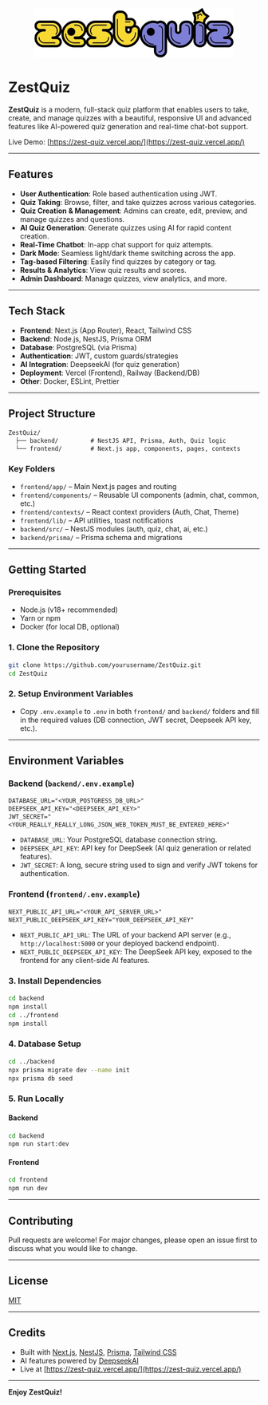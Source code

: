 <p align="center"><a href="https://laravel.com](https://zest-quiz.vercel.app/" target="_blank"><img src="https://raw.githubusercontent.com/SiddhantaChandra/ZestQuiz/refs/heads/main/frontend/public/ZestQuizLogo.webp" width="400" alt="ZestQuiz Logo"></a></p>

# ZestQuiz

**ZestQuiz** is a modern, full-stack quiz platform that enables users to take, create, and manage quizzes with a beautiful, responsive UI and advanced features like AI-powered quiz generation and real-time chat-bot support.

Live Demo: [https://zest-quiz.vercel.app/](https://zest-quiz.vercel.app/)

---

## Features

- **User Authentication**: Role based authentication using JWT.
- **Quiz Taking**: Browse, filter, and take quizzes across various categories.
- **Quiz Creation & Management**: Admins can create, edit, preview, and manage quizzes and questions.
- **AI Quiz Generation**: Generate quizzes using AI for rapid content creation.
- **Real-Time Chatbot**: In-app chat support for quiz attempts.
- **Dark Mode**: Seamless light/dark theme switching across the app.
- **Tag-based Filtering**: Easily find quizzes by category or tag.
- **Results & Analytics**: View quiz results and scores.
- **Admin Dashboard**: Manage quizzes, view analytics, and more.

---

## Tech Stack

- **Frontend**: Next.js (App Router), React, Tailwind CSS
- **Backend**: Node.js, NestJS, Prisma ORM
- **Database**: PostgreSQL (via Prisma)
- **Authentication**: JWT, custom guards/strategies
- **AI Integration**: DeepseekAI (for quiz generation)
- **Deployment**: Vercel (Frontend), Railway (Backend/DB)
- **Other**: Docker, ESLint, Prettier

---

## Project Structure

```
ZestQuiz/
  ├── backend/         # NestJS API, Prisma, Auth, Quiz logic
  └── frontend/        # Next.js app, components, pages, contexts
```

### Key Folders

- `frontend/app/` – Main Next.js pages and routing
- `frontend/components/` – Reusable UI components (admin, chat, common, etc.)
- `frontend/contexts/` – React context providers (Auth, Chat, Theme)
- `frontend/lib/` – API utilities, toast notifications
- `backend/src/` – NestJS modules (auth, quiz, chat, ai, etc.)
- `backend/prisma/` – Prisma schema and migrations

---

## Getting Started

### Prerequisites

- Node.js (v18+ recommended)
- Yarn or npm
- Docker (for local DB, optional)

### 1. Clone the Repository

```bash
git clone https://github.com/yourusername/ZestQuiz.git
cd ZestQuiz
```

### 2. Setup Environment Variables

- Copy `.env.example` to `.env` in both `frontend/` and `backend/` folders and fill in the required values (DB connection, JWT secret, Deepseek API key, etc.).

---

## Environment Variables

### Backend (`backend/.env.example`)

```env
DATABASE_URL="<YOUR_POSTGRESS_DB_URL>"
DEEPSEEK_API_KEY="<DEEPSEEK_API_KEY>"
JWT_SECRET="<YOUR_REALLY_REALLY_LONG_JSON_WEB_TOKEN_MUST_BE_ENTERED_HERE>"
```

- `DATABASE_URL`: Your PostgreSQL database connection string.
- `DEEPSEEK_API_KEY`: API key for DeepSeek (AI quiz generation or related features).
- `JWT_SECRET`: A long, secure string used to sign and verify JWT tokens for authentication.

### Frontend (`frontend/.env.example`)

```env
NEXT_PUBLIC_API_URL="<YOUR_API_SERVER_URL>"
NEXT_PUBLIC_DEEPSEEK_API_KEY="YOUR_DEEPSEEK_API_KEY"
```

- `NEXT_PUBLIC_API_URL`: The URL of your backend API server (e.g., `http://localhost:5000` or your deployed backend endpoint).
- `NEXT_PUBLIC_DEEPSEEK_API_KEY`: The DeepSeek API key, exposed to the frontend for any client-side AI features.

### 3. Install Dependencies

```bash
cd backend
npm install
cd ../frontend
npm install
```

### 4. Database Setup

```bash
cd ../backend
npx prisma migrate dev --name init
npx prisma db seed
```

### 5. Run Locally

#### Backend

```bash
cd backend
npm run start:dev
```

#### Frontend

```bash
cd frontend
npm run dev
```

---

## Contributing

Pull requests are welcome! For major changes, please open an issue first to discuss what you would like to change.

---

## License

[MIT](LICENSE)

---

## Credits

- Built with [Next.js](https://nextjs.org/), [NestJS](https://nestjs.com/), [Prisma](https://www.prisma.io/), [Tailwind CSS](https://tailwindcss.com/)
- AI features powered by [DeepseekAI](https://www.deepseek.com/en)
- Live at [https://zest-quiz.vercel.app/](https://zest-quiz.vercel.app/)

---

**Enjoy ZestQuiz!** 
